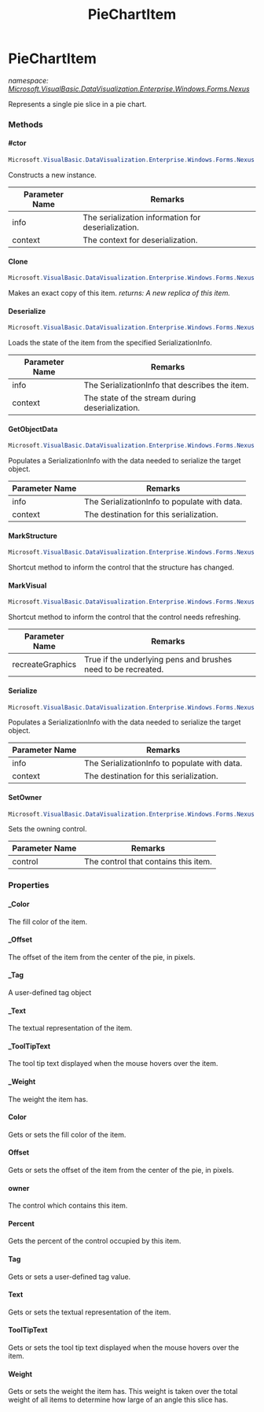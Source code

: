 ﻿---
title: PieChartItem
---

# PieChartItem
_namespace: [Microsoft.VisualBasic.DataVisualization.Enterprise.Windows.Forms.Nexus](N-Microsoft.VisualBasic.DataVisualization.Enterprise.Windows.Forms.Nexus.html)_

Represents a single pie slice in a pie chart.

### Methods

#### #ctor
```csharp
Microsoft.VisualBasic.DataVisualization.Enterprise.Windows.Forms.Nexus.PieChartItem.#ctor(System.Runtime.Serialization.SerializationInfo,System.Runtime.Serialization.StreamingContext)
```
Constructs a new instance.

|Parameter Name|Remarks|
|--------------|-------|
|info|The serialization information for deserialization.|
|context|The context for deserialization.|


#### Clone
```csharp
Microsoft.VisualBasic.DataVisualization.Enterprise.Windows.Forms.Nexus.PieChartItem.Clone
```
Makes an exact copy of this item.
_returns: A new replica of this item._

#### Deserialize
```csharp
Microsoft.VisualBasic.DataVisualization.Enterprise.Windows.Forms.Nexus.PieChartItem.Deserialize(System.Runtime.Serialization.SerializationInfo,System.Runtime.Serialization.StreamingContext)
```
Loads the state of the item from the specified SerializationInfo.

|Parameter Name|Remarks|
|--------------|-------|
|info|The SerializationInfo that describes the item.|
|context|The state of the stream during deserialization.|


#### GetObjectData
```csharp
Microsoft.VisualBasic.DataVisualization.Enterprise.Windows.Forms.Nexus.PieChartItem.GetObjectData(System.Runtime.Serialization.SerializationInfo,System.Runtime.Serialization.StreamingContext)
```
Populates a SerializationInfo with the data needed to serialize the target object.

|Parameter Name|Remarks|
|--------------|-------|
|info|The SerializationInfo to populate with data.|
|context|The destination for this serialization.|


#### MarkStructure
```csharp
Microsoft.VisualBasic.DataVisualization.Enterprise.Windows.Forms.Nexus.PieChartItem.MarkStructure
```
Shortcut method to inform the control that the structure has changed.

#### MarkVisual
```csharp
Microsoft.VisualBasic.DataVisualization.Enterprise.Windows.Forms.Nexus.PieChartItem.MarkVisual(System.Boolean)
```
Shortcut method to inform the control that the control needs refreshing.

|Parameter Name|Remarks|
|--------------|-------|
|recreateGraphics|True if the underlying pens and brushes need to be recreated.|


#### Serialize
```csharp
Microsoft.VisualBasic.DataVisualization.Enterprise.Windows.Forms.Nexus.PieChartItem.Serialize(System.Runtime.Serialization.SerializationInfo,System.Runtime.Serialization.StreamingContext)
```
Populates a SerializationInfo with the data needed to serialize the target object.

|Parameter Name|Remarks|
|--------------|-------|
|info|The SerializationInfo to populate with data.|
|context|The destination for this serialization.|


#### SetOwner
```csharp
Microsoft.VisualBasic.DataVisualization.Enterprise.Windows.Forms.Nexus.PieChartItem.SetOwner(Microsoft.VisualBasic.DataVisualization.Enterprise.Windows.Forms.Nexus.PieChart)
```
Sets the owning control.

|Parameter Name|Remarks|
|--------------|-------|
|control|The control that contains this item.|




### Properties

#### _Color
The fill color of the item.
#### _Offset
The offset of the item from the center of the pie, in pixels.
#### _Tag
A user-defined tag object
#### _Text
The textual representation of the item.
#### _ToolTipText
The tool tip text displayed when the mouse hovers over the item.
#### _Weight
The weight the item has.
#### Color
Gets or sets the fill color of the item.
#### Offset
Gets or sets the offset of the item from the center of the pie, in pixels.
#### owner
The control which contains this item.
#### Percent
Gets the percent of the control occupied by this item.
#### Tag
Gets or sets a user-defined tag value.
#### Text
Gets or sets the textual representation of the item.
#### ToolTipText
Gets or sets the tool tip text displayed when the mouse hovers over the item.
#### Weight
Gets or sets the weight the item has. This weight is taken over the total weight of all items
 to determine how large of an angle this slice has.

